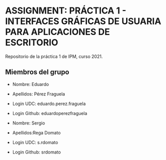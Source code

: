 # ASSIGNMENT: PRÁCTICA 1 - INTERFACES GRÁFICAS DE USUARIA PARA APLICACIONES DE ESCRITORIO

Repositorio de la práctica 1 de IPM, curso 2021.

## Miembros del grupo

  * Nombre: Eduardo
  * Apellidos: Pérez Fraguela
  * Login UDC: eduardo.perez.fraguela
  * Login Github: eduardoperezfraguela
  
  * Nombre: Sergio
  * Apellidos:Rega Domato
  * Login UDC: s.rdomato
  * Login Github: srdomato

